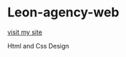 # Leon-agency-web
 [visit my site](https://taim-gr.github.io/Leon-agency-web/)

Html and Css Design
